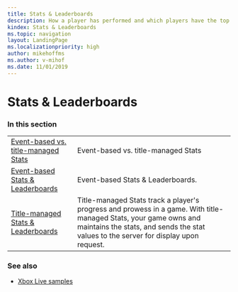 ```yaml
---
title: Stats & Leaderboards
description: How a player has performed and which players have the top stats.
kindex: Stats & Leaderboards
ms.topic: navigation
layout: LandingPage
ms.localizationpriority: high
author: mikehoffms
ms.author: v-mihof
ms.date: 11/01/2019
---
```


# Stats & Leaderboards


### In this section

|     |     |
| --- | --- |
| [Event-based vs. title-managed Stats](live-stats-eb-vs-tm.md) | Event-based vs. title-managed Stats |
| [Event-based Stats & Leaderboards](event-based/live-statslb-eb-nav.md) | Event-based Stats & Leaderboards. |
| [Title-managed Stats & Leaderboards](title-managed/live-statslb-tm-nav.md) | Title-managed Stats track a player's progress and prowess in a game. With title-managed Stats, your game owns and maintains the stats, and sends the stat values to the server for display upon request. |


### See also

* [Xbox Live samples](../../general/samples/live-samples.md)
